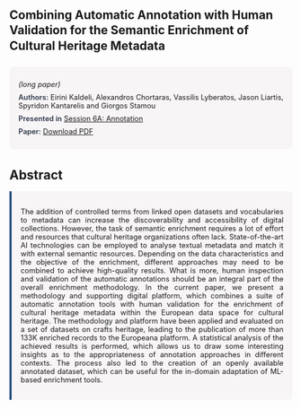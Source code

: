 
<style>    
    h2 {
        margin-top: 0;
        margin-bottom: 1.5rem;
        line-height: 1.3;
    }
    
    h3 {
        margin-top: 2rem;
        margin-bottom: 1rem;
        font-size: 1.4rem;
        font-weight:bold;
    }
    
    .metadata {
        background-color: rgba(96,24,67,0.03);
        padding: 1rem;
        font-size:0.8rem;
        border-radius: 6px;
        margin-bottom: 2rem;
    }
    
    .metadata p {
        margin: 0.5rem 0;
    }
    
    .abstract {
        text-align: justify;
        font-size:0.8rem;
        padding: 1rem;
        background-color: rgba(96,24,67,0.03);
        border-left: 4px solid #2c5282;
        border-radius: 0 6px 6px 0;
    }
    
    strong {
        color: #2d3748;
        font-weight: 600;
    }
</style>
<main role="main">
<h2>Combining Automatic Annotation with Human Validation for the Semantic Enrichment of Cultural Heritage Metadata</h2>

<section class="metadata">
<p style='font-size:0.8rem'><i>(long paper)</i></p>
<p><strong>Authors:</strong> Eirini Kaldeli, Alexandros Chortaras, Vassilis Lyberatos, Jason Liartis, Spyridon Kantarelis and Giorgos Stamou</p>
<p><strong>Presented in</strong> <a href="/programme/#session6A">Session 6A: Annotation</a></p>
<p><strong>Paper:</strong> <a href="https://ceur-ws.org/Vol-3834/paper75.pdf">Download PDF</a></p>
</section>

<section>
<h3>Abstract</h3>
<div class="abstract">
<p>The addition of controlled terms from linked open datasets and vocabularies  to  metadata can increase the  discoverability and accessibility of digital collections. However, the task of semantic enrichment requires a lot of effort and resources that cultural heritage organizations often lack. State-of-the-art AI technologies can be employed to analyse textual metadata and match it with external semantic resources. Depending on the data characteristics and the objective of the enrichment, different approaches may need to be combined to achieve high-quality results. What is more, human inspection and validation of the automatic annotations should be an integral part of the overall enrichment methodology. In the current paper, we present a methodology and supporting digital platform, which combines a suite of automatic annotation tools with human validation for the enrichment of cultural heritage metadata within the European data space for cultural heritage. The methodology and platform have been applied and evaluated on a set of datasets on crafts heritage, leading to the publication of more than 133K enriched records to the Europeana platform. A statistical analysis of the achieved results is performed, which allows us to draw some interesting insights as to the  appropriateness of annotation approaches in different contexts. The process also led to the creation of an openly available annotated dataset, which can be useful for the in-domain adaptation of ML-based enrichment tools.</p>
</div>
</section>
</main>